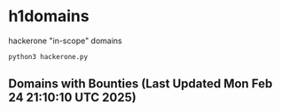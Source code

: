 # h1domains
hackerone "in-scope" domains

`python3 hackerone.py`
## Domains with Bounties (Last Updated Mon Feb 24 21:10:10 UTC 2025)
```

```
